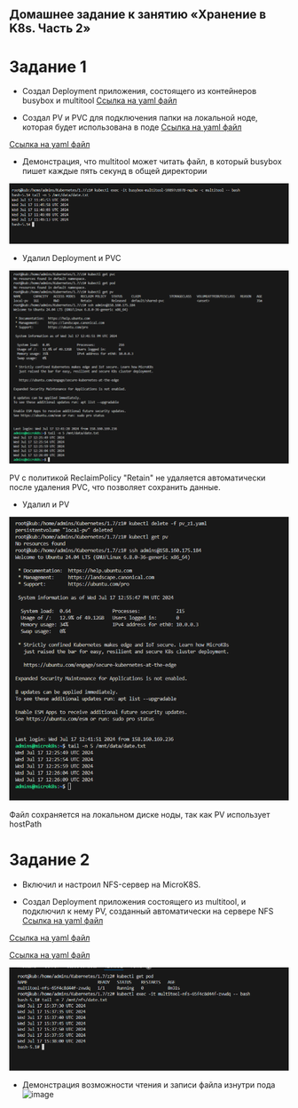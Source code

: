 ## Домашнее задание к занятию «Хранение в K8s. Часть 2»

# Задание 1
- Создал  Deployment приложения, состоящего из контейнеров busybox и multitool
[Ссылка на yaml файл](https://github.com/bogkofe/Kubernetes/blob/master/2.2/z1/deployment_z1.yaml)

- Создал PV и PVC для подключения папки на локальной ноде, которая будет использована в поде
[Ссылка на yaml файл](https://github.com/bogkofe/Kubernetes/blob/master/2.2/z1/pv_z1.yaml)

[Ссылка на yaml файл](https://github.com/bogkofe/Kubernetes/blob/master/2.2/z1/pvc_z1.yaml)

- Демонстрация, что multitool может читать файл, в который busybox пишет каждые пять секунд в общей директории

![image](https://github.com/bogkofe/Kubernetes/blob/master/2.2/files/1.png)

- Удалил Deployment и PVC

![image](https://github.com/bogkofe/Kubernetes/blob/master/2.2/files/2.png)

PV с политикой ReclaimPolicy "Retain" не удаляется автоматически после удаления PVC, что позволяет сохранить данные.

- Удалил и PV

![image](https://github.com/bogkofe/Kubernetes/blob/master/2.2/files/3.png)

Файл сохраняется на локальном диске ноды, так как PV использует hostPath

# Задание 2 
- Включил и настроил NFS-сервер на MicroK8S.

- Создал Deployment приложения состоящего из multitool, и подключил к нему PV, созданный автоматически на сервере NFS
[Ссылка на yaml файл](https://github.com/bogkofe/Kubernetes/blob/master/2.2/z2/deployment_z2.yaml)

[Ссылка на yaml файл](https://github.com/bogkofe/Kubernetes/blob/master/2.2/z2/pvc_z2.yaml)

[Ссылка на yaml файл](https://github.com/bogkofe/Kubernetes/blob/master/2.2/z2/sc_z2.yaml)

![image](https://github.com/bogkofe/Kubernetes/blob/master/2.2/files/5.png)

- Демонстрация возможности чтения и записи файла изнутри пода
![image](https://github.com/bogkofe/Kubernetes/blob/master/2.2/files/6.png)
